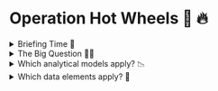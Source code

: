 # Operation Hot Wheels 🚗 🔥 

<details> <summary> Briefing Time 🔎 </summary>

## Birmingham's overall crime rate is a whopping 193% of the national average, with vehicular crime comprising of 9.3% of all reported crimes in the area. 

Vehicle crime isn't just about cars being stolen or damaged. It destroys livelihoods, freedoms and erodes trust not just amongst each other in society, but the public's trust in the police. Because of these criminals, pedestrians and other road drivers are subjected to an increased risk of accidents, exposire to theft, PTSD or even death. Understanding patterns of vehicular crime through detailed data analyses allows us to support law enforcers in restoring order in high-risk areas by understanding previous incidents, predicting future incidents and reccomending best courses of action to lower crime rates. 
</details>

<details> <summary> The Big Question 🙋‍♀️ </summary>

## What patterns in vehicle crime can be used to predict and prevent incidents affecting pedestrians?


Understanding the patterns of vehicular crime is vital as it allows law enforcement to anticipate where and when pedestrians are most at risk. This knowledge not only prevents harm to the public as we would be able to prematurely intercept a criminal before they act, but reduces fear in the community. 
</details>

<details> <summary> Which analytical models apply? 📉  </summary>

## Predictive and Prescriptive analytic models are most relevant here. 

Predictive analyses will help us to identify patterns and conditions likely to result in a vehicle related crime. 


Prescriptive analytic models will advise on how to prevent incidents which may put pedestrians in harm's way. 
</details>

<details><summary> Which data elements apply? 🤔 </summary>

- Number of vehichle related crimes within the area per month


- Location of the different areas where crimes take place

  
- Time/date means the day, month, or even hour of occurence

  
- Type of crime refers to the category of vehicle crime. I will look at the top three most common for Birmingham which are Theft of Motor Vehicle (TOMV), Theft from Motor Vehicle (TEMV) and criminal damage to a motor vehicle. 

</details>
